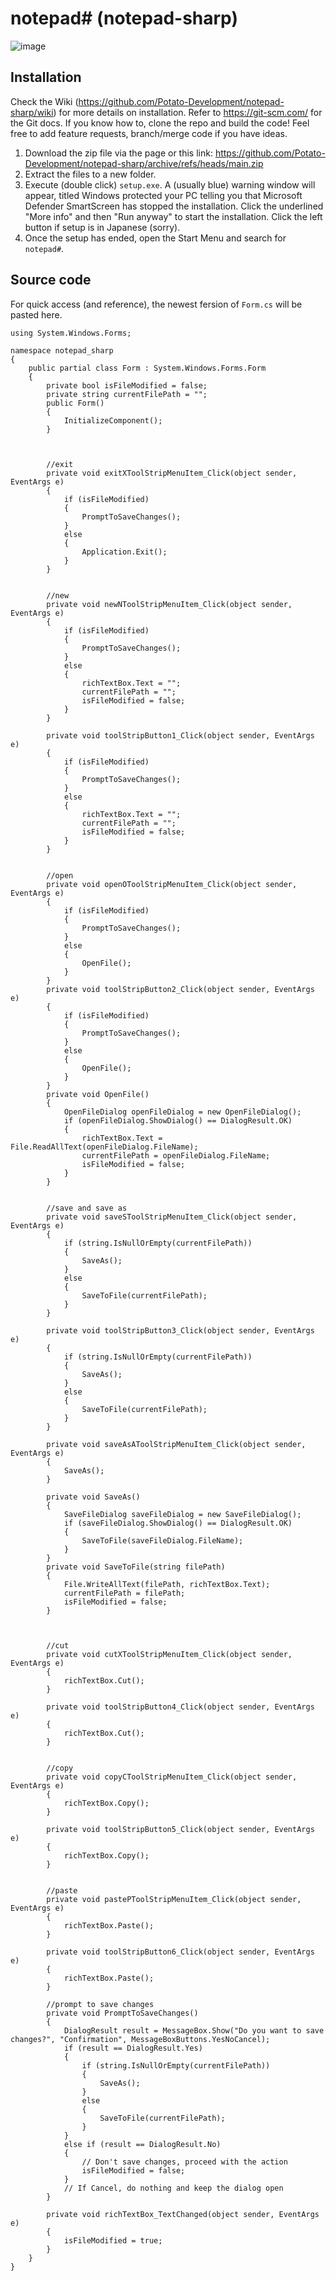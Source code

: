 # notepad# (notepad-sharp)

![image](https://github.com/Potato-Development/notepad-sharp/assets/119129834/0373a4a3-670d-4ab9-bc87-6c69754f4a64)

## Installation
Check the Wiki (https://github.com/Potato-Development/notepad-sharp/wiki) for more details on installation. Refer to https://git-scm.com/ for the Git docs.
If you know how to, clone the repo and build the code! Feel free to add feature requests, branch/merge code if you have ideas.

1. Download the zip file via the page or this link: https://github.com/Potato-Development/notepad-sharp/archive/refs/heads/main.zip
2. Extract the files to a new folder.
3. Execute (double click) ```setup.exe```. A (usually blue) warning window will appear, titled Windows protected your PC telling you that Microsoft Defender SmartScreen has stopped the installation. Click the underlined "More info" and then "Run anyway" to start the installation. Click the left button if setup is in Japanese (sorry).
4. Once the setup has ended, open the Start Menu and search for ```notepad#```. 

## Source code
For quick access (and reference), the newest fersion of ```Form.cs``` will be pasted here.

```
using System.Windows.Forms;

namespace notepad_sharp
{
    public partial class Form : System.Windows.Forms.Form
    {
        private bool isFileModified = false;
        private string currentFilePath = "";
        public Form()
        {
            InitializeComponent();
        }



        //exit
        private void exitXToolStripMenuItem_Click(object sender, EventArgs e)
        {
            if (isFileModified)
            {
                PromptToSaveChanges();
            }
            else
            {
                Application.Exit();
            }
        }


        //new
        private void newNToolStripMenuItem_Click(object sender, EventArgs e)
        {
            if (isFileModified)
            {
                PromptToSaveChanges();
            }
            else
            {
                richTextBox.Text = "";
                currentFilePath = "";
                isFileModified = false;
            }
        }

        private void toolStripButton1_Click(object sender, EventArgs e)
        {
            if (isFileModified)
            {
                PromptToSaveChanges();
            }
            else
            {
                richTextBox.Text = "";
                currentFilePath = "";
                isFileModified = false;
            }
        }


        //open
        private void openOToolStripMenuItem_Click(object sender, EventArgs e)
        {
            if (isFileModified)
            {
                PromptToSaveChanges();
            }
            else
            {
                OpenFile();
            }
        }
        private void toolStripButton2_Click(object sender, EventArgs e)
        {
            if (isFileModified)
            {
                PromptToSaveChanges();
            }
            else
            {
                OpenFile();
            }
        }
        private void OpenFile()
        {
            OpenFileDialog openFileDialog = new OpenFileDialog();
            if (openFileDialog.ShowDialog() == DialogResult.OK)
            {
                richTextBox.Text = File.ReadAllText(openFileDialog.FileName);
                currentFilePath = openFileDialog.FileName;
                isFileModified = false;
            }
        }


        //save and save as
        private void saveSToolStripMenuItem_Click(object sender, EventArgs e)
        {
            if (string.IsNullOrEmpty(currentFilePath))
            {
                SaveAs();
            }
            else
            {
                SaveToFile(currentFilePath);
            }
        }

        private void toolStripButton3_Click(object sender, EventArgs e)
        {
            if (string.IsNullOrEmpty(currentFilePath))
            {
                SaveAs();
            }
            else
            {
                SaveToFile(currentFilePath);
            }
        }

        private void saveAsAToolStripMenuItem_Click(object sender, EventArgs e)
        {
            SaveAs();
        }

        private void SaveAs()
        {
            SaveFileDialog saveFileDialog = new SaveFileDialog();
            if (saveFileDialog.ShowDialog() == DialogResult.OK)
            {
                SaveToFile(saveFileDialog.FileName);
            }
        }
        private void SaveToFile(string filePath)
        {
            File.WriteAllText(filePath, richTextBox.Text);
            currentFilePath = filePath;
            isFileModified = false;
        }



        //cut
        private void cutXToolStripMenuItem_Click(object sender, EventArgs e)
        {
            richTextBox.Cut();
        }

        private void toolStripButton4_Click(object sender, EventArgs e)
        {
            richTextBox.Cut();
        }


        //copy
        private void copyCToolStripMenuItem_Click(object sender, EventArgs e)
        {
            richTextBox.Copy();
        }

        private void toolStripButton5_Click(object sender, EventArgs e)
        {
            richTextBox.Copy();
        }


        //paste
        private void pastePToolStripMenuItem_Click(object sender, EventArgs e)
        {
            richTextBox.Paste();
        }

        private void toolStripButton6_Click(object sender, EventArgs e)
        {
            richTextBox.Paste();
        }

        //prompt to save changes
        private void PromptToSaveChanges()
        {
            DialogResult result = MessageBox.Show("Do you want to save changes?", "Confirmation", MessageBoxButtons.YesNoCancel);
            if (result == DialogResult.Yes)
            {
                if (string.IsNullOrEmpty(currentFilePath))
                {
                    SaveAs();
                }
                else
                {
                    SaveToFile(currentFilePath);
                }
            }
            else if (result == DialogResult.No)
            {
                // Don't save changes, proceed with the action
                isFileModified = false;
            }
            // If Cancel, do nothing and keep the dialog open
        }

        private void richTextBox_TextChanged(object sender, EventArgs e)
        {
            isFileModified = true;
        }
    }
}

```
